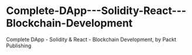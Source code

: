 # Complete-DApp---Solidity-React---Blockchain-Development
Complete DApp - Solidity &amp; React - Blockchain Development, by Packt Publishing

